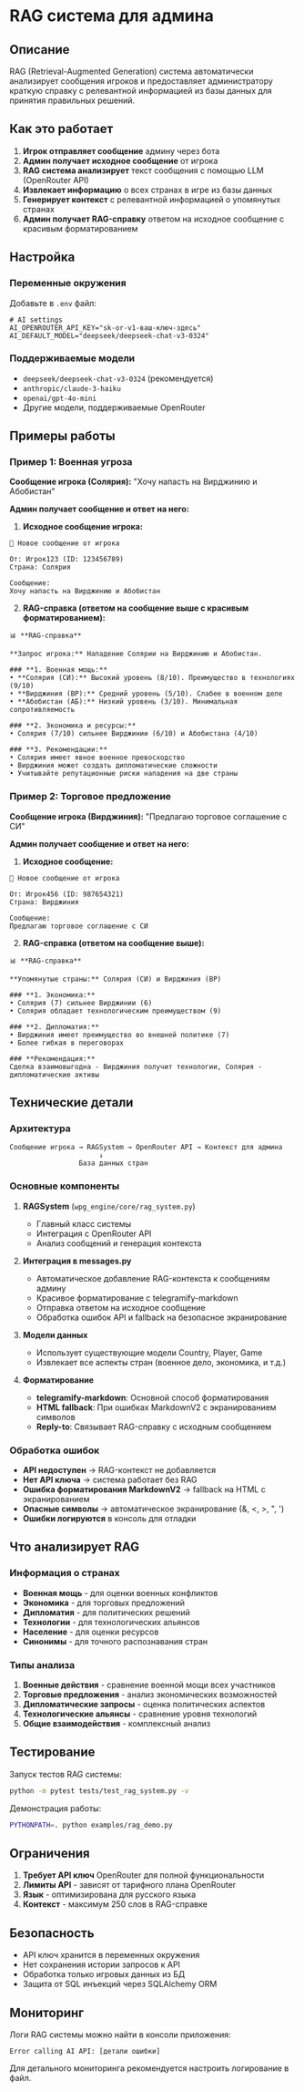 # RAG система для админа

## Описание

RAG (Retrieval-Augmented Generation) система автоматически анализирует сообщения игроков и предоставляет администратору краткую справку с релевантной информацией из базы данных для принятия правильных решений.

## Как это работает

1. **Игрок отправляет сообщение** админу через бота
2. **Админ получает исходное сообщение** от игрока
3. **RAG система анализирует** текст сообщения с помощью LLM (OpenRouter API)
4. **Извлекает информацию** о всех странах в игре из базы данных
5. **Генерирует контекст** с релевантной информацией о упомянутых странах
6. **Админ получает RAG-справку** ответом на исходное сообщение с красивым форматированием

## Настройка

### Переменные окружения

Добавьте в `.env` файл:

```env
# AI settings
AI_OPENROUTER_API_KEY="sk-or-v1-ваш-ключ-здесь"
AI_DEFAULT_MODEL="deepseek/deepseek-chat-v3-0324"
```

### Поддерживаемые модели

- `deepseek/deepseek-chat-v3-0324` (рекомендуется)
- `anthropic/claude-3-haiku`
- `openai/gpt-4o-mini`
- Другие модели, поддерживаемые OpenRouter

## Примеры работы

### Пример 1: Военная угроза

**Сообщение игрока (Солярия):** "Хочу напасть на Вирджинию и Абобистан"

**Админ получает сообщение и ответ на него:**

1. **Исходное сообщение игрока:**
```
💬 Новое сообщение от игрока

От: Игрок123 (ID: 123456789)
Страна: Солярия

Сообщение:
Хочу напасть на Вирджинию и Абобистан
```

2. **RAG-справка (ответом на сообщение выше с красивым форматированием):**
```
📊 **RAG-справка**

**Запрос игрока:** Нападение Солярии на Вирджинию и Абобистан.

### **1. Военная мощь:**
• **Солярия (СИ):** Высокий уровень (8/10). Преимущество в технологиях (9/10)
• **Вирджиния (ВР):** Средний уровень (5/10). Слабее в военном деле
• **Абобистан (АБ):** Низкий уровень (3/10). Минимальная сопротивляемость

### **2. Экономика и ресурсы:**
• Солярия (7/10) сильнее Вирджинии (6/10) и Абобистана (4/10)

### **3. Рекомендации:**
• Солярия имеет явное военное превосходство
• Вирджиния может создать дипломатические сложности
• Учитывайте репутационные риски нападения на две страны
```

### Пример 2: Торговое предложение

**Сообщение игрока (Вирджиния):** "Предлагаю торговое соглашение с СИ"

**Админ получает сообщение и ответ на него:**

1. **Исходное сообщение:**
```
💬 Новое сообщение от игрока

От: Игрок456 (ID: 987654321)
Страна: Вирджиния

Сообщение:
Предлагаю торговое соглашение с СИ
```

2. **RAG-справка (ответом на сообщение выше):**
```
📊 **RAG-справка**

**Упомянутые страны:** Солярия (СИ) и Вирджиния (ВР)

### **1. Экономика:**
• Солярия (7) сильнее Вирджинии (6)
• Солярия обладает технологическим преимуществом (9)

### **2. Дипломатия:**
• Вирджиния имеет преимущество во внешней политике (7)
• Более гибкая в переговорах

### **Рекомендация:**
Сделка взаимовыгодна - Вирджиния получит технологии, Солярия - дипломатические активы
```

## Технические детали

### Архитектура

```
Сообщение игрока → RAGSystem → OpenRouter API → Контекст для админа
                      ↓
                 База данных стран
```

### Основные компоненты

1. **RAGSystem** (`wpg_engine/core/rag_system.py`)
   - Главный класс системы
   - Интеграция с OpenRouter API
   - Анализ сообщений и генерация контекста

2. **Интеграция в messages.py**
   - Автоматическое добавление RAG-контекста к сообщениям админу
   - Красивое форматирование с telegramify-markdown
   - Отправка ответом на исходное сообщение
   - Обработка ошибок API и fallback на безопасное экранирование

3. **Модели данных**
   - Использует существующие модели Country, Player, Game
   - Извлекает все аспекты стран (военное дело, экономика, и т.д.)

4. **Форматирование**
   - **telegramify-markdown**: Основной способ форматирования
   - **HTML fallback**: При ошибках MarkdownV2 с экранированием символов
   - **Reply-to**: Связывает RAG-справку с исходным сообщением

### Обработка ошибок

- **API недоступен** → RAG-контекст не добавляется
- **Нет API ключа** → система работает без RAG
- **Ошибка форматирования MarkdownV2** → fallback на HTML с экранированием
- **Опасные символы** → автоматическое экранирование (&, <, >, ", ')
- **Ошибки логируются** в консоль для отладки

## Что анализирует RAG

### Информация о странах

- **Военная мощь** - для оценки военных конфликтов
- **Экономика** - для торговых предложений
- **Дипломатия** - для политических решений
- **Технологии** - для технологических альянсов
- **Население** - для оценки ресурсов
- **Синонимы** - для точного распознавания стран

### Типы анализа

1. **Военные действия** - сравнение военной мощи всех участников
2. **Торговые предложения** - анализ экономических возможностей
3. **Дипломатические запросы** - оценка политических аспектов
4. **Технологические альянсы** - сравнение уровня технологий
5. **Общие взаимодействия** - комплексный анализ

## Тестирование

Запуск тестов RAG системы:

```bash
python -m pytest tests/test_rag_system.py -v
```

Демонстрация работы:

```bash
PYTHONPATH=. python examples/rag_demo.py
```

## Ограничения

1. **Требует API ключ** OpenRouter для полной функциональности
2. **Лимиты API** - зависят от тарифного плана OpenRouter
3. **Язык** - оптимизирована для русского языка
4. **Контекст** - максимум 250 слов в RAG-справке

## Безопасность

- API ключ хранится в переменных окружения
- Нет сохранения истории запросов к API
- Обработка только игровых данных из БД
- Защита от SQL инъекций через SQLAlchemy ORM

## Мониторинг

Логи RAG системы можно найти в консоли приложения:

```
Error calling AI API: [детали ошибки]
```

Для детального мониторинга рекомендуется настроить логирование в файл.